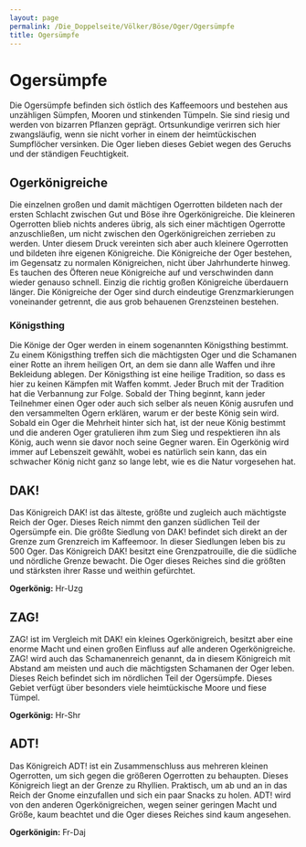 ```yaml
---
layout: page
permalink: /Die_Doppelseite/Völker/Böse/Oger/Ogersümpfe
title: Ogersümpfe
---
```


# Ogersümpfe

Die Ogersümpfe befinden sich östlich des Kaffeemoors und bestehen aus unzähligen Sümpfen, Mooren und stinkenden Tümpeln. Sie sind riesig und werden von bizarren Pflanzen geprägt. Ortsunkundige verirren sich hier zwangsläufig, wenn sie nicht vorher in einem der heimtückischen Sumpflöcher versinken. Die Oger lieben dieses Gebiet wegen des Geruchs und der ständigen Feuchtigkeit.

## Ogerkönigreiche

Die einzelnen großen und damit mächtigen Ogerrotten bildeten nach der ersten Schlacht zwischen Gut und Böse ihre Ogerkönigreiche. Die kleineren Ogerrotten blieb nichts anderes übrig, als sich einer mächtigen Ogerrotte anzuschließen, um nicht zwischen den Ogerkönigreichen zerrieben zu werden. Unter diesem Druck vereinten sich aber auch kleinere Ogerrotten und bildeten ihre eigenen Königreiche. Die Königreiche der Oger bestehen, im Gegensatz zu normalen Königreichen, nicht über Jahrhunderte hinweg. Es tauchen des Öfteren neue Königreiche auf und verschwinden dann wieder genauso schnell. Einzig die richtig großen Königreiche überdauern länger. Die Königreiche der Oger sind durch eindeutige Grenzmarkierungen voneinander getrennt, die aus grob behauenen Grenzsteinen bestehen.

### Königsthing

Die Könige der Oger werden in einem sogenannten Königsthing bestimmt. Zu einem Königsthing treffen sich die mächtigsten Oger und die Schamanen einer Rotte an ihrem heiligen Ort, an dem sie dann alle Waffen und ihre Bekleidung ablegen. Der Königsthing ist eine heilige Tradition, so dass es hier zu keinen Kämpfen mit Waffen kommt. Jeder Bruch mit der Tradition hat die Verbannung zur Folge. Sobald der Thing beginnt, kann jeder Teilnehmer einen Oger oder auch sich selber als neuen König ausrufen und den versammelten Ogern erklären, warum er der beste König sein wird. Sobald ein Oger die Mehrheit hinter sich hat, ist der neue König bestimmt und die anderen Oger gratulieren ihm zum Sieg und respektieren ihn als König, auch wenn sie davor noch seine Gegner waren. Ein Ogerkönig wird immer auf Lebenszeit gewählt, wobei es natürlich sein kann, das ein schwacher König nicht ganz so lange lebt, wie es die Natur vorgesehen hat.

## DAK!

Das Königreich DAK! ist das älteste, größte und zugleich auch mächtigste Reich der Oger. Dieses Reich nimmt den ganzen südlichen Teil der Ogersümpfe ein. Die größte Siedlung von DAK! befindet sich direkt an der Grenze zum Grenzreich im Kaffeemoor. In dieser Siedlungen leben bis zu 500 Oger. Das Königreich DAK! besitzt eine Grenzpatrouille, die die südliche und nördliche Grenze bewacht. Die Oger dieses Reiches sind die größten und stärksten ihrer Rasse und weithin gefürchtet.

**Ogerkönig:** Hr-Uzg

## ZAG!

ZAG! ist im Vergleich mit DAK! ein kleines Ogerkönigreich, besitzt aber eine enorme Macht und einen großen Einfluss auf alle anderen Ogerkönigreiche. ZAG! wird auch das Schamanenreich genannt, da in diesem Königreich mit Abstand am meisten und auch die mächtigsten Schamanen der Oger leben. Dieses Reich befindet sich im nördlichen Teil der Ogersümpfe. Dieses Gebiet verfügt über besonders viele heimtückische Moore und fiese Tümpel.

**Ogerkönig:** Hr-Shr

## ADT!

Das Königreich ADT! ist ein Zusammenschluss aus mehreren kleinen Ogerrotten, um sich gegen die größeren Ogerrotten zu behaupten. Dieses Königreich liegt an der Grenze zu Rhyllien. Praktisch, um ab und an in das Reich der Gnome einzufallen und sich ein paar Snacks zu holen. ADT! wird von den anderen Ogerkönigreichen, wegen seiner geringen Macht und Größe, kaum beachtet und die Oger dieses Reiches sind kaum angesehen.

**Ogerkönigin:** Fr-Daj

